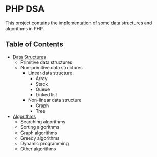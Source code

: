 # PHP DSA
This project contains the implementation of some data structures and algorithms in PHP.

## **Table of Contents** 
- [Data Structures](docs/data-structures/data-structures.md)
  - Primitive data structures 
  - Non-primitive data structures  
    - Linear data structure
      - Array
      - Stack
      - Queue
      - Linked list
    - Non-linear data structure
      - Graph
      - Tree
- [Algorithms](docs/algorithms/algorithms.md) 
  - Searching algorithms
  - Sorting algorithms
  - Graph algorithms
  - Greedy algorithms
  - Dynamic programming
  - Other algorithms
